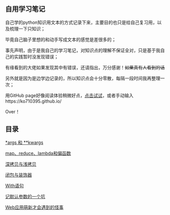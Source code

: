 ## 自用学习笔记

自己学的python知识用文本的方式记录下来，主要目的也只是给自己复习用，以及梳理一下只知识；

毕竟自己脑子里想的和动手写成文本的感觉是差很多的；

事先声明，由于是我自己的学习笔记，对知识点的理解不保证全对，只是基于我自己的实践暂时没发现错误；

有缘看到的大佬如果发现其中有错误，还请指出，万分感谢！~~如果真有人看到的话~~

另外就是因为是边学边记录的，所以知识点会十分零散，每隔一段时间我再整理一次；

用GitHub page好像阅读体验稍微好点，[点击试试](https://ko710395.github.io/)，或者手动输入https://ko710395.github.io/

Over！





## 目录

[\*args 和 \*\*kwargs](https://ko710395.github.io/*args%20和%20**kwargs)

[map、reduce、lambda和偏函数](https://ko710395.github.io/map、reduce、lambda和偏函数)

[深拷贝与浅拷贝](https://ko710395.github.io/深拷贝与浅拷贝)

[闭包与装饰器](https://ko710395.github.io/闭包与装饰器)

[With语句](https://ko710395.github.io/With语句)

[记默认参数的一个坑](https://ko710395.github.io/记默认参数的一个坑)

[Web应用萌新才会遇到的怪事](https://ko710395.github.io/Web应用萌新才会遇到的怪事)



